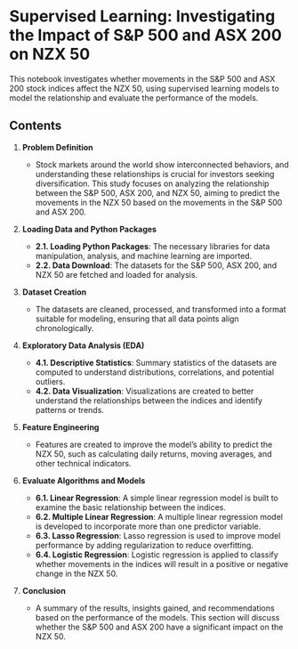# Supervised Learning: Investigating the Impact of S&P 500 and ASX 200 on NZX 50

This notebook investigates whether movements in the S&P 500 and ASX 200 stock indices affect the NZX 50, using supervised learning models to model the relationship and evaluate the performance of the models.

## Contents

1. **Problem Definition**
   - Stock markets around the world show interconnected behaviors, and understanding these relationships is crucial for investors seeking diversification. This study focuses on analyzing the relationship between the S&P 500, ASX 200, and NZX 50, aiming to predict the movements in the NZX 50 based on the movements in the S&P 500 and ASX 200.

2. **Loading Data and Python Packages**
   - **2.1. Loading Python Packages**: The necessary libraries for data manipulation, analysis, and machine learning are imported.
   - **2.2. Data Download**: The datasets for the S&P 500, ASX 200, and NZX 50 are fetched and loaded for analysis.

3. **Dataset Creation**
   - The datasets are cleaned, processed, and transformed into a format suitable for modeling, ensuring that all data points align chronologically.

4. **Exploratory Data Analysis (EDA)**
   - **4.1. Descriptive Statistics**: Summary statistics of the datasets are computed to understand distributions, correlations, and potential outliers.
   - **4.2. Data Visualization**: Visualizations are created to better understand the relationships between the indices and identify patterns or trends.

5. **Feature Engineering**
   - Features are created to improve the model’s ability to predict the NZX 50, such as calculating daily returns, moving averages, and other technical indicators.

6. **Evaluate Algorithms and Models**
   - **6.1. Linear Regression**: A simple linear regression model is built to examine the basic relationship between the indices.
   - **6.2. Multiple Linear Regression**: A multiple linear regression model is developed to incorporate more than one predictor variable.
   - **6.3. Lasso Regression**: Lasso regression is used to improve model performance by adding regularization to reduce overfitting.
   - **6.4. Logistic Regression**: Logistic regression is applied to classify whether movements in the indices will result in a positive or negative change in the NZX 50.

7. **Conclusion**
   - A summary of the results, insights gained, and recommendations based on the performance of the models. This section will discuss whether the S&P 500 and ASX 200 have a significant impact on the NZX 50.



